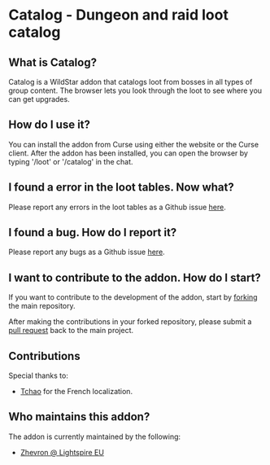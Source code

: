 Catalog - Dungeon and raid loot catalog
====================================================

## What is Catalog?

Catalog is a WildStar addon that catalogs loot from bosses in all types of group content.
The browser lets you look through the loot to see where you can get upgrades.

## How do I use it?

You can install the addon from Curse using either the website or the Curse client.
After the addon has been installed, you can open the browser by typing '/loot' or '/catalog' in the chat.

## I found a error in the loot tables. Now what?

Please report any errors in the loot tables as a Github issue [here](https://github.com/zhevron/Catalog/issues).

## I found a bug. How do I report it?

Please report any bugs as a Github issue [here](https://github.com/zhevron/Catalog/issues).

## I want to contribute to the addon. How do I start?

If you want to contribute to the development of the addon, start by [forking](https://github.com/zhevron/Catalog/fork) the main repository.

After making the contributions in your forked repository, please submit a [pull request](https://github.com/zhevron/Catalog/pulls) back to the main project.

## Contributions

Special thanks to:
* [Tchao](http://www.curse.com/users/Tchao) for the French localization.

## Who maintains this addon?

The addon is currently maintained by the following:
* [Zhevron @ Lightspire EU](https://www.curse.com/users/Zhevron)
